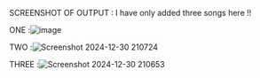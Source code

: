 
SCREENSHOT OF OUTPUT : I have only added three songs here !!

ONE :![image](https://github.com/user-attachments/assets/259afee3-664f-4a0d-af73-f867d73e4b5b)



TWO :![Screenshot 2024-12-30 210724](https://github.com/user-attachments/assets/b73229fe-8bd5-41e4-b7e6-2133b136580c)



THREE :![Screenshot 2024-12-30 210653](https://github.com/user-attachments/assets/bcabe1b9-8125-44fc-8194-801d43a8091b)




